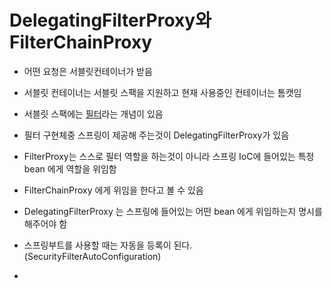 # DelegatingFilterProxy와 FilterChainProxy

- 어떤 요청은 서블릿컨테이너가 받음
- 서블릿 컨테이너는 서블릿 스팩을 지원하고 현재 사용중인 컨테이너는 톰캣임
- 서블릿 스팩에는 [필터](https://tomcat.apache.org/tomcat-5.5-doc/servletapi/javax/servlet/Filter.html)라는 개념이 있음
- 필터 구현체중 스프링이 제공해 주는것이 DelegatingFilterProxy가 있음
- FilterProxy는 스스로 필터 역할을 하는것이 아니라 스프링 IoC에 들어있는 특정 bean 에게 역할을 위임함
- FilterChainProxy 에게 위임을 한다고 볼 수 있음
- DelegatingFilterProxy 는 스프링에 들어있는 어떤 bean 에게 위임하는지 명시를 해주어야 함
- 스프링부트를 사용할 때는 자동을 등록이 된다.(SecurityFilterAutoConfiguration)

- 